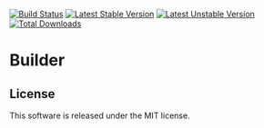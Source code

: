 [![Build Status][]](https://travis-ci.org/box-project/builder)
[![Latest Stable Version][]](https://packagist.org/packages/box-project/builder)
[![Latest Unstable Version][]](https://packagist.org/packages/box-project/builder)
[![Total Downloads][]](https://packagist.org/packages/box-project/builder)

Builder
=======

License
-------

This software is released under the MIT license.

[Build Status]: https://travis-ci.org/box-project/builder.png?branch=master
[Latest Stable Version]: https://poser.pugx.org/box-project/builder/v/stable.png
[Latest Unstable Version]: https://poser.pugx.org/box-project/builder/v/unstable.png
[Total Downloads]: https://poser.pugx.org/box-project/builder/downloads.png
